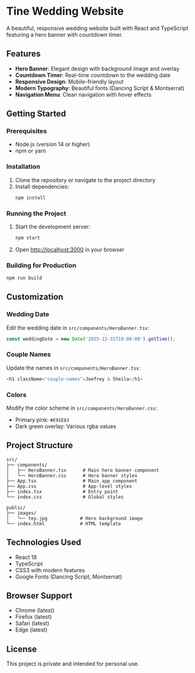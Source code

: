 # Tine Wedding Website

A beautiful, responsive wedding website built with React and TypeScript featuring a hero banner with countdown timer.

## Features

- **Hero Banner**: Elegant design with background image and overlay
- **Countdown Timer**: Real-time countdown to the wedding date
- **Responsive Design**: Mobile-friendly layout
- **Modern Typography**: Beautiful fonts (Dancing Script & Montserrat)
- **Navigation Menu**: Clean navigation with hover effects

## Getting Started

### Prerequisites

- Node.js (version 14 or higher)
- npm or yarn

### Installation

1. Clone the repository or navigate to the project directory
2. Install dependencies:
   ```bash
   npm install
   ```

### Running the Project

1. Start the development server:
   ```bash
   npm start
   ```

2. Open [http://localhost:3000](http://localhost:3000) in your browser

### Building for Production

```bash
npm run build
```

## Customization

### Wedding Date
Edit the wedding date in `src/components/HeroBanner.tsx`:
```typescript
const weddingDate = new Date('2025-12-31T18:00:00').getTime();
```

### Couple Names
Update the names in `src/components/HeroBanner.tsx`:
```typescript
<h1 className="couple-names">Joefrey & Sheila</h1>
```

### Colors
Modify the color scheme in `src/components/HeroBanner.css`:
- Primary pink: `#E91E63`
- Dark green overlay: Various rgba values

## Project Structure

```
src/
├── components/
│   ├── HeroBanner.tsx      # Main hero banner component
│   └── HeroBanner.css      # Hero banner styles
├── App.tsx                 # Main app component
├── App.css                 # App-level styles
├── index.tsx               # Entry point
└── index.css               # Global styles

public/
├── images/
│   └── tey.jpg            # Hero background image
└── index.html             # HTML template
```

## Technologies Used

- React 18
- TypeScript
- CSS3 with modern features
- Google Fonts (Dancing Script, Montserrat)

## Browser Support

- Chrome (latest)
- Firefox (latest)
- Safari (latest)
- Edge (latest)

## License

This project is private and intended for personal use. 